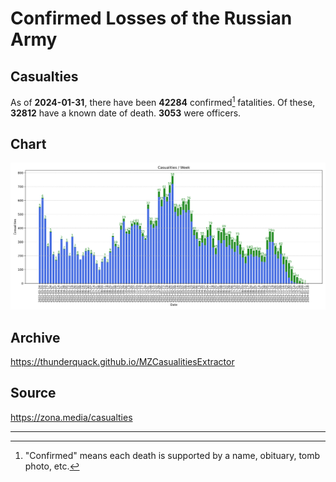 
# Confirmed Losses of the Russian Army

## Casualties

As of **2024-01-31**, there have been **42284** confirmed[^1] fatalities.
Of these, **32812** have a known date of death.
**3053** were officers.

## Chart

![7-Day Intervals Bar Chart](./docs/7days.svg)

## Archive

https://thunderquack.github.io/MZCasualitiesExtractor

## Source

https://zona.media/casualties

---

[^1]: "Confirmed" means each death is supported by a name, obituary, tomb photo, etc.
